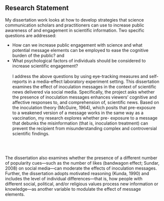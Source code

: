 

## Research Statement 
My dissertation work looks at how to develop strategies that science communication scholars and practitioners can use to increase public awareness of and engagement in scientific information. Two specific questions are addressed: 
* How can we increase public engagement with science and what potential message elements can be employed to ease the cognitive burden of the public? and 
* What psychological factors of individuals should be considered to increase scientific engagement? 
<br></br>
I address the above questions by using eye-tracking measures and self-reports in a media-effect laboratory experiment setting. 
This dissertation examines the effect of inoculation messages in the context of scientific news delivered via social media. Specifically, the project asks whether the presence of inoculation messages enhances viewers’ cognitive and affective responses to, and comprehension of, scientific news. Based on the inoculation theory (McGuire, 1964), which posits that pre-exposure to a weakened version of a message works in the same way as a vaccination, my research explores whether pre- exposure to a message that debunks the misinformation (that is, inoculation treatment) can prevent the recipient from misunderstanding complex and controversial scientific findings. 
<br>
</br>

The dissertation also examines whether the presence of a different number of popularity cues—such as the number of likes (bandwagon effect; Sundar, 2008) on social media—can moderate the effects of inoculation messages. Further, the dissertation adopts motivated reasoning (Kunda, 1990) and includes the level of individual differences—that is, how people with different social, political, and/or religious values process new information or knowledge—as another variable to modulate the effect of message elements. 
<br></br>
